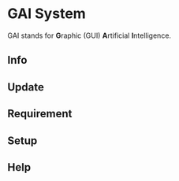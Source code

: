 # GAI System

GAI stands for **G**raphic (GUI) **A**rtificial **I**ntelligence.


## Info


## Update


## Requirement


## Setup


## Help
